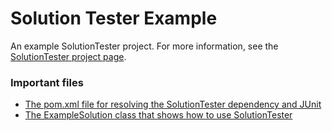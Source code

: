 # Solution Tester Example
An example SolutionTester project. For more information, see the [SolutionTester project page](https://github.com/Mikedeejay2/SolutionTester).

### Important files
* [The pom.xml file for resolving the SolutionTester dependency and JUnit](https://github.com/Mikedeejay2/SolutionTesterExample/blob/55cad003c1f03dcf9524bfa8ddc6c335197ae1ba/pom.xml)
* [The ExampleSolution class that shows how to use SolutionTester](https://github.com/Mikedeejay2/SolutionTesterExample/blob/55cad003c1f03dcf9524bfa8ddc6c335197ae1ba/src/main/java/com/mikedeejay2/example/ExampleSolution.java)
